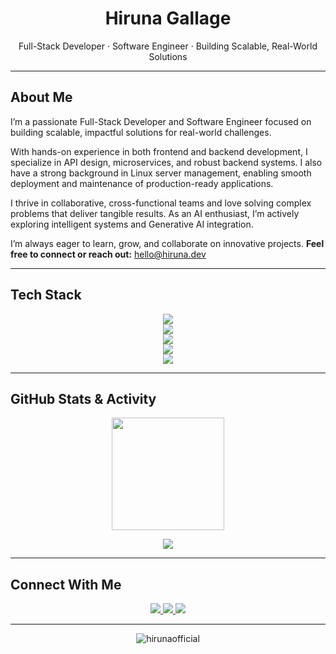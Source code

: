 <h1 align="center">Hiruna Gallage</h1>
<p align="center">Full-Stack Developer · Software Engineer · Building Scalable, Real-World Solutions</p>

---

## About Me

I’m a passionate Full-Stack Developer and Software Engineer focused on building scalable, impactful solutions for real-world challenges.

With hands-on experience in both frontend and backend development, I specialize in API design, microservices, and robust backend systems. I also have a strong background in Linux server management, enabling smooth deployment and maintenance of production-ready applications.

I thrive in collaborative, cross-functional teams and love solving complex problems that deliver tangible results. As an AI enthusiast, I’m actively exploring intelligent systems and Generative AI integration.

I’m always eager to learn, grow, and collaborate on innovative projects. **Feel free to connect or reach out:** hello@hiruna.dev

---

## Tech Stack

<p align="center">
  <img src="https://skillicons.dev/icons?i=nextjs,nodejs,react,express,typescript,javascript,html,css,tailwind" /><br>
  <img src="https://skillicons.dev/icons?i=java,python,php,cpp,c,cs,bash,go,rust,dart" /><br>
  <img src="https://skillicons.dev/icons?i=mongodb,postgresql,mysql,firebase,supabase,sqlite,redis,aws,gcp,azure" /><br>
  <img src="https://skillicons.dev/icons?i=docker,git,linux,postman,vscode,figma" /><br>
  <img src="https://skillicons.dev/icons?i=tensorflow,scikitlearn,pytorch,opencv" />
</p>

---

## GitHub Stats & Activity

<p align="center">
  <img src="https://www.hiruna.dev/api/github-contributions/card?theme=dark" height="180"/>
</p>

<p align="center">
  <img src="https://www.hiruna.dev/api/github-contributions/chart?theme=dark"/>
</p>

---

## Connect With Me

<p align="center">
  <a href="https://hiruna.dev" target="_blank" title="Personal Website">
    <img src="https://img.shields.io/badge/-Website-000?style=for-the-badge&logo=vercel&logoColor=white" />
  </a>
  <a href="https://linkedin.com/in/hirunaofficial" target="_blank" title="LinkedIn">
    <img src="https://img.shields.io/badge/-LinkedIn-0A66C2?style=for-the-badge&logo=linkedin&logoColor=white" />
  </a>
  <a href="mailto:hello@hiruna.dev" target="_blank" title="Email">
    <img src="https://img.shields.io/badge/-Email-EA4335?style=for-the-badge&logo=gmail&logoColor=white" />
  </a>
</p>

---

<p align="center">
  <img src="https://komarev.com/ghpvc/?username=hirunaofficial&label=Profile%20Views&color=0e75b6&style=flat" alt="hirunaofficial" />
</p>
